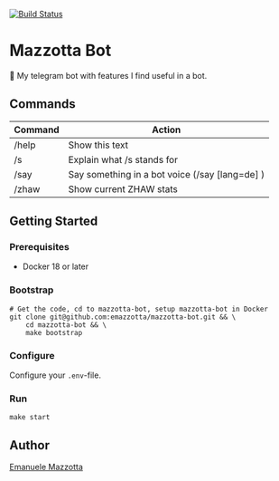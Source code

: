 [![Build Status](https://travis-ci.org/emazzotta/mazzotta-bot.svg?branch=master)](https://travis-ci.org/emazzotta/mazzotta-bot)

# Mazzotta Bot

🤖 My telegram bot with features I find useful in a bot.

## Commands

|Command|Action|
|---|---|
|/help|Show this text|
|/s|Explain what /s stands for|
|/say|Say something in a bot voice (/say [lang=de] <text>)|
|/zhaw|Show current ZHAW stats|

## Getting Started

### Prerequisites
* Docker 18 or later

### Bootstrap

```
# Get the code, cd to mazzotta-bot, setup mazzotta-bot in Docker
git clone git@github.com:emazzotta/mazzotta-bot.git && \
    cd mazzotta-bot && \
    make bootstrap
```

### Configure

Configure your `.env`-file.

### Run

```
make start
```

## Author

[Emanuele Mazzotta](mailto:hello@mazzotta.me)
